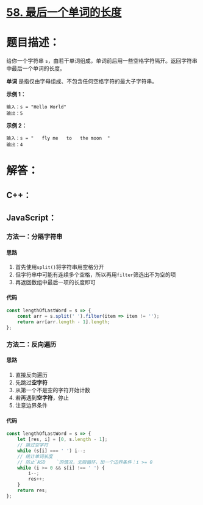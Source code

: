 # [58. 最后一个单词的长度](https://leetcode-cn.com/problems/length-of-last-word/)

# 题目描述：

给你一个字符串 `s`，由若干单词组成，单词前后用一些空格字符隔开。返回字符串中最后一个单词的长度。

**单词** 是指仅由字母组成、不包含任何空格字符的最大子字符串。



**示例 1：**

```
输入：s = "Hello World"
输出：5
```

**示例 2：**

```
输入：s = "   fly me   to   the moon  "
输出：4
```



# 解答：

## C++：



## JavaScript：

### 方法一：分隔字符串

#### 思路
1. 首先使用`split()`将字符串用空格分开
2. 但字符串中可能有连续多个空格，所以再用`filter`筛选出不为空的项
3. 再返回数组中最后一项的长度即可

#### 代码
```JavaScript
const lengthOfLastWord = s => {
    const arr = s.split(' ').filter(item => item != '');
    return arr[arr.length - 1].length;
};
```

### 方法二：反向遍历

#### 思路
1. 直接反向遍历
2. 先跳过**空字符**
3. 从第一个不是空的字符开始计数
4. 若再遇到**空字符**，停止
5. 注意边界条件

#### 代码
```JavaScript
const lengthOfLastWord = s => {
    let [res, i] = [0, s.length - 1];
    // 跳过空字符
    while (s[i] === ' ') i--;
    // 统计单词长度
    // 防止`ASD    `的情况，无限循环，加一个边界条件：i >= 0
    while (i >= 0 && s[i] !== ' ') {
        i--;
        res++;
    }
    return res;
};
```
